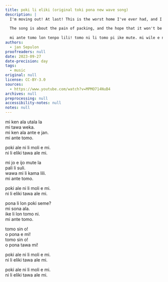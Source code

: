 ```yaml
---
title: poki li eliki (original toki pona new wave song)
description: |
  I'm moving out! At last! This is the worst home I've ever had, and I lived in squats for a while so the bar was pretty low...
  
  The song is about the pain of packing, and the hope that it won't be for a worse place.
  
  mi ante tomo lon tenpo lili! tomo ni li tomo pi ike mute. mi wile e ni: tomo sin li pona. taso poki li moku e wawa mi e lawa mi.
authors:
  - jan Sepulon
proofreaders: null
date: 2023-09-27
date-precision: day
tags:
  - music
original: null
license: CC-BY-3.0
sources:
  - https://www.youtube.com/watch?v=MPMO714NuB4
archives: null
preprocessing: null
accessibility-notes: null
notes: null
---
```


mi ken ala utala la  
mi tawa weka.  
mi ken ala ante e jan.  
mi ante tomo.

poki ale ni li moli e mi.  
ni li eliki tawa ale mi.

mi jo e ijo mute la  
pali li suli.  
wawa mi li kama lili.  
mi ante tomo.

poki ale ni li moli e mi.  
ni li eliki tawa ale mi.

pona li lon poki seme?  
mi sona ala.  
ike li lon tomo ni.  
mi ante tomo.

tomo sin o!  
o pona e mi!  
tomo sin o!  
o pona tawa mi!

poki ale ni li moli e mi.  
ni li eliki tawa ale mi.

poki ale ni li moli e mi.  
ni li eliki tawa ale mi.
